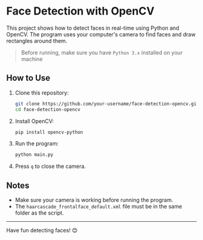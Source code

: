 # Face Detection with OpenCV

This project shows how to detect faces in real-time using Python and OpenCV. The program uses your computer's camera to find faces and draw rectangles around them.

>Before running, make sure you have `Python 3.x` installed on your machine

## How to Use

1. Clone this repository:
   ```bash
   git clone https://github.com/your-username/face-detection-opencv.git
   cd face-detection-opencv
   ```

2. Install OpenCV:
   ```bash
   pip install opencv-python
   ```

3. Run the program:
   ```bash
   python main.py
   ```

4. Press `q` to close the camera.

## Notes

- Make sure your camera is working before running the program.
- The `haarcascade_frontalface_default.xml` file must be in the same folder as the script.

---

Have fun detecting faces! 😊